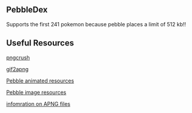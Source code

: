 ## PebbleDex


Supports the first 241 pokemon because pebble places a limit of 512 kb!! 



## Useful Resources
[pngcrush](http://pmt.sourceforge.net/pngcrush/)

[gif2apng]()

[Pebble animated resources](https://developer.pebble.com/guides/app-resources/animated-images/)

[Pebble image resources](https://developer.pebble.com/guides/app-resources/resourcesimages)

[infomration on APNG files](http://solvedproblems.hydex11.net/old/34_What_about_Animated_PNGs.htm)
